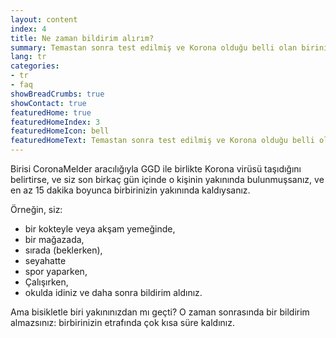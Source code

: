 ```yaml
---
layout: content
index: 4
title: Ne zaman bildirim alırım?
summary: Temastan sonra test edilmiş ve Korona olduğu belli olan birinin yakınında bulunduktan sonra.
lang: tr
categories:
- tr
- faq
showBreadCrumbs: true
showContact: true
featuredHome: true
featuredHomeIndex: 3
featuredHomeIcon: bell
featuredHomeText: Temastan sonra test edilmiş ve Korona olduğu belli olan birinin yakınında bulunduktan sonra.
---
```


Birisi CoronaMelder aracılığıyla GGD ile birlikte Korona virüsü taşıdığını belirtirse,
ve siz son birkaç gün içinde o kişinin yakınında bulunmuşsanız,
ve en az 15 dakika boyunca birbirinizin yakınında kaldıysanız.

Örneğin, siz:
* bir kokteyle veya akşam yemeğinde,
* bir mağazada,
* sırada (beklerken),
* seyahatte
* spor yaparken,
* Çalışırken,
* okulda idiniz ve daha sonra bildirim aldınız.

Ama bisikletle biri yakınınızdan mı geçti?
O zaman sonrasında bir bildirim almazsınız: birbirinizin etrafında çok kısa süre kaldınız.
